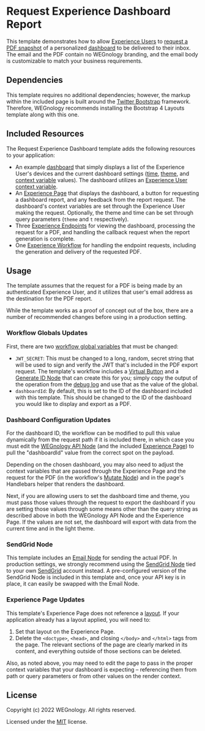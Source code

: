 # Request Experience Dashboard Report

This template demonstrates how to allow [Experience Users](https://docs.app.wnology.io/experiences/users/) to [request a PDF snapshot](https://docs.app.wnology.io/dashboards/overview/#non-recurring-report) of a personalized [dashboard](https://docs.app.wnology.io/dashboards/overview/) to be delivered to their inbox. The email and the PDF contain no WEGnology branding, and the email body is customizable to match your business requirements.

## Dependencies

This template requires no additional dependencies; however, the markup within the included page is built around the [Twitter Bootstrap](https://getbootstrap.com/) framework. Therefore, WEGnology recommends installing the Bootstrap 4 Layouts template along with this one.

## Included Resources

The Request Experience Dashboard template adds the following resources to your application:

- An example [dashboard](https://docs.app.wnology.io/dashboards/overview/) that simply displays a list of the Experience User's devices and the current dashboard settings ([time](https://docs.app.wnology.io/dashboards/overview/#viewing-past-dashboard-states), [theme](https://docs.app.wnology.io/dashboards/overview/#display-settings), and [context variable](https://docs.app.wnology.io/dashboards/context-variables/) values). The dashboard utilizes an [Experience User context variable](https://docs.app.wnology.io/dashboards/context-variables/#experience-users).
- An [Experience Page](https://docs.app.wnology.io/experiences/views/#custom-pages) that displays the dashboard, a button for requesting a dashboard report, and any feedback from the report request. The dashboard's context variables are set through the Experience User making the request. Optionally, the theme and time can be set through query parameters (`theme` and `t` respectively).
- Three [Experience Endpoints](https://docs.app.wnology.io/experiences/endpoints/) for viewing the dashboard, processing the request for a PDF, and handling the callback request when the report generation is complete.
- One [Experience Workflow](https://docs.app.wnology.io/workflows/experience-workflows/) for handling the endpoint requests, including the generation and delivery of the requested PDF.

## Usage

The template assumes that the request for a PDF is being made by an authenticated Experience User, and it utilizes that user's email address as the destination for the PDF report.

While the template works as a proof of concept out of the box, there are a number of recommended changes before using in a production setting.

### Workflow Globals Updates

First, there are two [workflow global variables](https://docs.app.wnology.io/workflows/overview/#workflow-globals) that must be changed: 

- `JWT_SECRET`: This must be changed to a long, random, secret string that will be used to sign and verify the JWT that's included in the PDF export request. The template's workflow includes a [Virtual Button](https://docs.app.wnology.io/workflows/triggers/virtual-button/) and a [Generate ID Node](https://docs.app.wnology.io/workflows/logic/generate-id/) that can create this for you; simply copy the output of the operation from the [debug log](https://docs.app.wnology.io/workflows/debugging-workflows/#viewing-debug-output) and use that as the value of the global.
- `dashboardId`: By default, this is set to the ID of the dashboard included with this template. This should be changed to the ID of the dashboard you would like to display and export as a PDF.

### Dashboard Configuration Updates

For the dashboard ID, the workflow can be modified to pull this value dynamically from the request path if it is included there, in which case you must edit the [WEGnology API Node](https://docs.app.wnology.io/workflows/data/wegnology-api/) (and the included [Experience Page](https://docs.app.wnology.io/experiences/views/#pages)) to pull the "dashboardId" value from the correct spot on the payload.

Depending on the chosen dashboard, you may also need to adjust the context variables that are passed through the Experience Page and the request for the PDF (in the workflow's [Mutate Node](https://docs.app.wnology.io/workflows/logic/mutate/)) and in the page's Handlebars helper that renders the dashboard.

Next, if you are allowing users to set the dashboard time and theme, you must pass those values through the request to export the dashboard if you are setting those values through some means other than the query string as described above in both the WEGnology API Node and the Experience Page. If the values are not set, the dashboard will export with data from the current time and in the light theme.

### SendGrid Node

This template includes an [Email Node](https://docs.app.wnology.io/workflows/outputs/email/) for sending the actual PDF. In production settings, we strongly recommend using the [SendGrid Node](https://docs.app.wnology.io/workflows/outputs/sendgrid/) tied to your own [SendGrid](https://sendgrid.com/) account instead. A pre-configured version of the SendGrid Node is included in this template and, once your API key is in place, it can easily be swapped with the Email Node.

### Experience Page Updates

This template's Experience Page does not reference a [layout](https://docs.app.wnology.io/experiences/views/#layouts). If your application already has a layout applied, you will need to:

1. Set that layout on the Experience Page.
2. Delete the `<doctype>`, `<head>`, and closing `</body>` and `</html>` tags from the page. The relevant sections of the page are clearly marked in its content, and everything outside of those sections can be deleted.

Also, as noted above, you may need to edit the page to pass in the proper context variables that your dashboard is expecting – referencing them from path or query parameters or from other values on the render context.

## License

Copyright (c) 2022 WEGnology. All rights reserved.

Licensed under the [MIT](https://github.com/WEGnology/wegnology-templates/blob/master/LICENSE.txt) license.